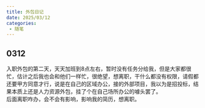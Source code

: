 ```yaml
---
title: 外包日记
date: 2025/03/12
categories:
 - 随笔
---
```


0312
-------
入职外包的第二天，天天加班到8点左右，暂时没有任务分给我，但是大家都很忙，估计之后我也会和他们一样忙，很绝望，想离职，干什么都没有权限，请假都还要甲方同意才行，说是在自己的区域办公，接的外部项目，我以为是招投标，结果本质上还是人力资源外包，挂了个在自己场所办公的噱头罢了。  
后面离职咋办，会不会有影响，影响我的简历，想离职。